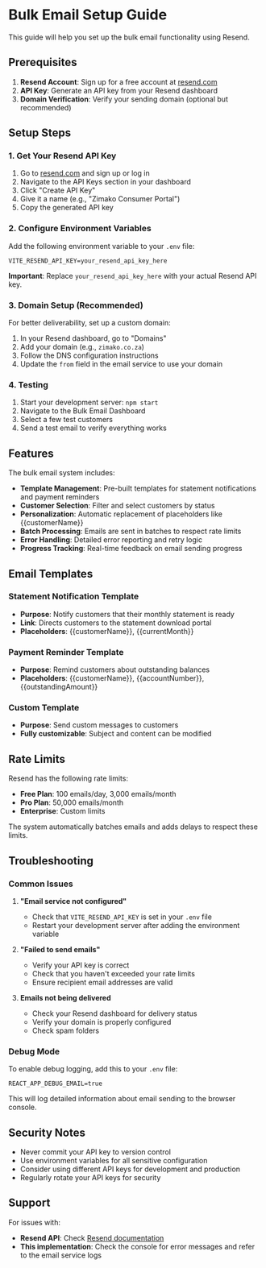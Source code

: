 # Bulk Email Setup Guide

This guide will help you set up the bulk email functionality using Resend.

## Prerequisites

1. **Resend Account**: Sign up for a free account at [resend.com](https://resend.com)
2. **API Key**: Generate an API key from your Resend dashboard
3. **Domain Verification**: Verify your sending domain (optional but recommended)

## Setup Steps

### 1. Get Your Resend API Key

1. Go to [resend.com](https://resend.com) and sign up or log in
2. Navigate to the API Keys section in your dashboard
3. Click "Create API Key"
4. Give it a name (e.g., "Zimako Consumer Portal")
5. Copy the generated API key

### 2. Configure Environment Variables

Add the following environment variable to your `.env` file:

```env
VITE_RESEND_API_KEY=your_resend_api_key_here
```

**Important**: Replace `your_resend_api_key_here` with your actual Resend API key.

### 3. Domain Setup (Recommended)

For better deliverability, set up a custom domain:

1. In your Resend dashboard, go to "Domains"
2. Add your domain (e.g., `zimako.co.za`)
3. Follow the DNS configuration instructions
4. Update the `from` field in the email service to use your domain

### 4. Testing

1. Start your development server: `npm start`
2. Navigate to the Bulk Email Dashboard
3. Select a few test customers
4. Send a test email to verify everything works

## Features

The bulk email system includes:

- **Template Management**: Pre-built templates for statement notifications and payment reminders
- **Customer Selection**: Filter and select customers by status
- **Personalization**: Automatic replacement of placeholders like {{customerName}}
- **Batch Processing**: Emails are sent in batches to respect rate limits
- **Error Handling**: Detailed error reporting and retry logic
- **Progress Tracking**: Real-time feedback on email sending progress

## Email Templates

### Statement Notification Template
- **Purpose**: Notify customers that their monthly statement is ready
- **Link**: Directs customers to the statement download portal
- **Placeholders**: {{customerName}}, {{currentMonth}}

### Payment Reminder Template
- **Purpose**: Remind customers about outstanding balances
- **Placeholders**: {{customerName}}, {{accountNumber}}, {{outstandingAmount}}

### Custom Template
- **Purpose**: Send custom messages to customers
- **Fully customizable**: Subject and content can be modified

## Rate Limits

Resend has the following rate limits:
- **Free Plan**: 100 emails/day, 3,000 emails/month
- **Pro Plan**: 50,000 emails/month
- **Enterprise**: Custom limits

The system automatically batches emails and adds delays to respect these limits.

## Troubleshooting

### Common Issues

1. **"Email service not configured"**
   - Check that `VITE_RESEND_API_KEY` is set in your `.env` file
   - Restart your development server after adding the environment variable

2. **"Failed to send emails"**
   - Verify your API key is correct
   - Check that you haven't exceeded your rate limits
   - Ensure recipient email addresses are valid

3. **Emails not being delivered**
   - Check your Resend dashboard for delivery status
   - Verify your domain is properly configured
   - Check spam folders

### Debug Mode

To enable debug logging, add this to your `.env` file:
```env
REACT_APP_DEBUG_EMAIL=true
```

This will log detailed information about email sending to the browser console.

## Security Notes

- Never commit your API key to version control
- Use environment variables for all sensitive configuration
- Consider using different API keys for development and production
- Regularly rotate your API keys for security

## Support

For issues with:
- **Resend API**: Check [Resend documentation](https://resend.com/docs)
- **This implementation**: Check the console for error messages and refer to the email service logs
